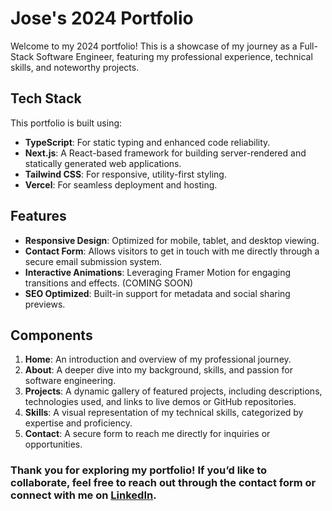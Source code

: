 # Jose's 2024 Portfolio

Welcome to my 2024 portfolio! This is a showcase of my journey as a Full-Stack Software Engineer, featuring my professional experience, technical skills, and noteworthy projects.

## Tech Stack

This portfolio is built using:

- **TypeScript**: For static typing and enhanced code reliability.
- **Next.js**: A React-based framework for building server-rendered and statically generated web applications.
- **Tailwind CSS**: For responsive, utility-first styling.
- **Vercel**: For seamless deployment and hosting.

## Features

- **Responsive Design**: Optimized for mobile, tablet, and desktop viewing.
- **Contact Form**: Allows visitors to get in touch with me directly through a secure email submission system.
- **Interactive Animations**: Leveraging Framer Motion for engaging transitions and effects. (COMING SOON)
- **SEO Optimized**: Built-in support for metadata and social sharing previews.

## Components

1. **Home**: An introduction and overview of my professional journey.
2. **About**: A deeper dive into my background, skills, and passion for software engineering.
3. **Projects**: A dynamic gallery of featured projects, including descriptions, technologies used, and links to live demos or GitHub repositories.
4. **Skills**: A visual representation of my technical skills, categorized by expertise and proficiency.
5. **Contact**: A secure form to reach me directly for inquiries or opportunities.

### Thank you for exploring my portfolio! If you’d like to collaborate, feel free to reach out through the contact form or connect with me on <a href="https://www.linkedin.com/in/jose-laurito/">LinkedIn<a/>.
